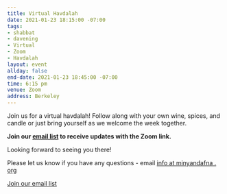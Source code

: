 ```yaml
---
title: Virtual Havdalah
date: 2021-01-23 18:15:00 -07:00
tags:
- shabbat
- davening
- Virtual
- Zoom
- Havdalah
layout: event
allday: false
end-date: 2021-01-23 18:45:00 -07:00
time: 6:15 pm
venue: Zoom
address: Berkeley
---
```

Join us for a virtual havdalah! Follow along with your own wine, spices, and candle or just bring yourself as we welcome the week together.

**Join our [email list](https://minyandafna.us10.list-manage.com/subscribe/post?u=2362730bb4a286a15bc1d5d60&id=b75fd77b41) to receive updates with the Zoom link.**

Looking forward to seeing you there!

Please let us know if you have any questions - email [info at minyandafna . org](mailto:info@minyandafna.org)

<a href="https://minyandafna.us10.list-manage.com/subscribe/post?u=2362730bb4a286a15bc1d5d60&id=b75fd77b41" style="margin-right: 10px" class="btn btn-primary">Join our email list</a>

